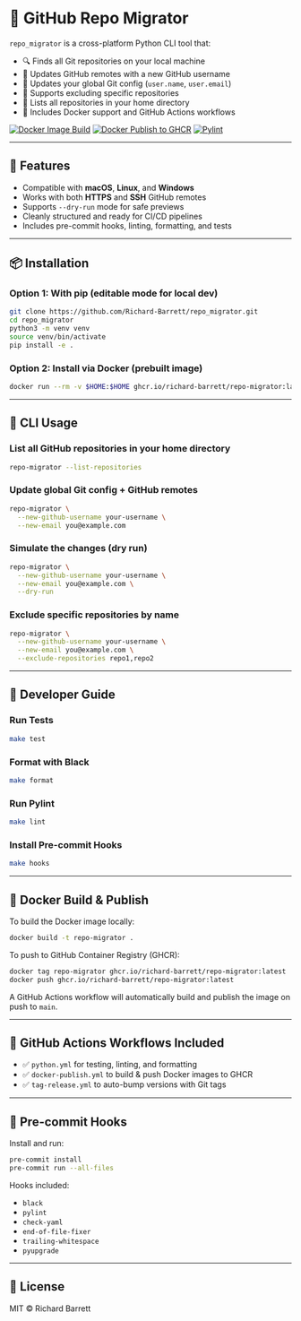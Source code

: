 # 🧭 GitHub Repo Migrator

`repo_migrator` is a cross-platform Python CLI tool that:

- 🔍 Finds all Git repositories on your local machine
- 🔁 Updates GitHub remotes with a new GitHub username
- 👤 Updates your global Git config (`user.name`, `user.email`)
- 🚫 Supports excluding specific repositories
- 📄 Lists all repositories in your home directory
- 🐳 Includes Docker support and GitHub Actions workflows

[![Docker Image Build](https://github.com/Richard-Barrett/repo_migrator/actions/workflows/docker-build.yml/badge.svg)](https://github.com/Richard-Barrett/repo_migrator/actions/workflows/docker-build.yml)
[![Docker Publish to GHCR](https://github.com/Richard-Barrett/repo_migrator/actions/workflows/docker-publish.yml/badge.svg)](https://github.com/Richard-Barrett/repo_migrator/actions/workflows/docker-publish.yml)
[![Pylint](https://github.com/Richard-Barrett/repo_migrator/actions/workflows/pylint.yml/badge.svg)](https://github.com/Richard-Barrett/repo_migrator/actions/workflows/pylint.yml)

---

## 🚀 Features

- Compatible with **macOS**, **Linux**, and **Windows**
- Works with both **HTTPS** and **SSH** GitHub remotes
- Supports `--dry-run` mode for safe previews
- Cleanly structured and ready for CI/CD pipelines
- Includes pre-commit hooks, linting, formatting, and tests

---

## 📦 Installation

### Option 1: With pip (editable mode for local dev)

```bash
git clone https://github.com/Richard-Barrett/repo_migrator.git
cd repo_migrator
python3 -m venv venv
source venv/bin/activate
pip install -e .
```

### Option 2: Install via Docker (prebuilt image)

```bash
docker run --rm -v $HOME:$HOME ghcr.io/richard-barrett/repo-migrator:latest --list-repositories
```

---

## 🧪 CLI Usage

### List all GitHub repositories in your home directory

```bash
repo-migrator --list-repositories
```

### Update global Git config + GitHub remotes

```bash
repo-migrator \
  --new-github-username your-username \
  --new-email you@example.com
```

### Simulate the changes (dry run)

```bash
repo-migrator \
  --new-github-username your-username \
  --new-email you@example.com \
  --dry-run
```

### Exclude specific repositories by name

```bash
repo-migrator \
  --new-github-username your-username \
  --new-email you@example.com \
  --exclude-repositories repo1,repo2
```

---

## 🧰 Developer Guide

### Run Tests

```bash
make test
```

### Format with Black

```bash
make format
```

### Run Pylint

```bash
make lint
```

### Install Pre-commit Hooks

```bash
make hooks
```

---

## 🐳 Docker Build & Publish

To build the Docker image locally:

```bash
docker build -t repo-migrator .
```

To push to GitHub Container Registry (GHCR):

```bash
docker tag repo-migrator ghcr.io/richard-barrett/repo-migrator:latest
docker push ghcr.io/richard-barrett/repo-migrator:latest
```

A GitHub Actions workflow will automatically build and publish the image on push to `main`.

---

## 🔧 GitHub Actions Workflows Included

- ✅ `python.yml` for testing, linting, and formatting
- ✅ `docker-publish.yml` to build & push Docker images to GHCR
- ✅ `tag-release.yml` to auto-bump versions with Git tags

---

## 🧼 Pre-commit Hooks

Install and run:

```bash
pre-commit install
pre-commit run --all-files
```

Hooks included:
- `black`
- `pylint`
- `check-yaml`
- `end-of-file-fixer`
- `trailing-whitespace`
- `pyupgrade`

---

## 📝 License

MIT © Richard Barrett

